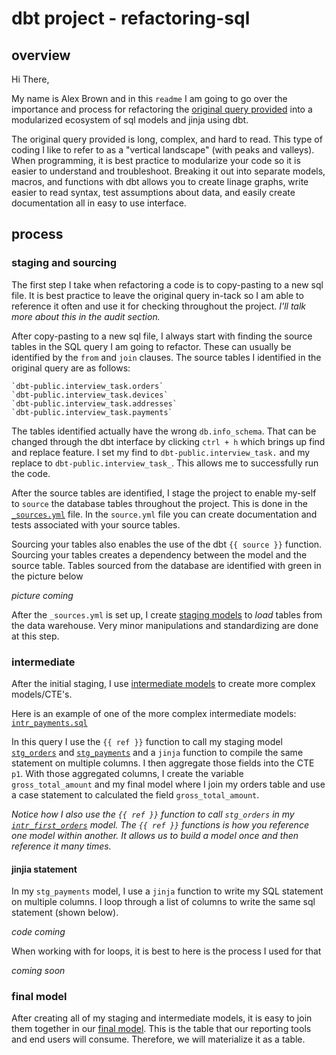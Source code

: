 # dbt project - refactoring-sql

## overview

Hi There,

My name is Alex Brown and in this `readme` I am going to go over the importance and process for refactoring the [original query provided]( https://github.com/alexb523/dbt-labs-refactoring-sql/blob/main/models/_archive/orginal_query.sql) into a modularized ecosystem of sql models and jinja using dbt.

The original query provided is long, complex, and hard to read. This type of coding I like to refer to as a "vertical landscape" (with peaks and valleys). When programming, it is best practice to modularize your code so it is easier to understand and troubleshoot. Breaking it out into separate models, macros, and functions with dbt allows you to create linage graphs, write easier to read syntax, test assumptions about data, and easily create documentation all in easy to use interface.

 ## process

### staging and sourcing

The first step I take when refactoring a code is to copy-pasting to a new sql file. It is best practice to leave the original query in-tack so I am able to reference it often and use it for checking throughout the project. *I'll talk more about this in the audit section.*

After copy-pasting to a new sql file, I always start with finding the source tables in the SQL query I am going to refactor. These can usually be identified by the `from` and `join` clauses. The source tables I identified in the original query are as follows:

```
`dbt-public.interview_task.orders`
`dbt-public.interview_task.devices`
`dbt-public.interview_task.addresses`
`dbt-public.interview_task.payments`
```

The tables identified actually have the wrong `db.info_schema`. That can be changed through the dbt interface by clicking `ctrl + h` which brings up find and replace feature. I set my find to `dbt-public.interview_task.` and my replace to `dbt-public.interview_task_`. This allows me to successfully run the code.

After the source tables are identified, I stage the project to enable my-self to `source` the database tables throughout the project. This is done in the [`_sources.yml`](https://github.com/alexb523/dbt-labs-refactoring-sql/blob/main/models/staging/_sources.yml) file. In the `source.yml` file you can create documentation and tests associated with your source tables.

Sourcing your tables also enables the use of the dbt `{{ source }}` function. Sourcing your tables 
creates a dependency between the model and the source table. Tables sourced from the database are identified with green in the picture below

*picture coming*

After the `_sources.yml` is set up, I create [staging models](https://github.com/alexb523/dbt-labs-refactoring-sql/tree/main/models/staging) to *load* tables from the data warehouse. Very minor manipulations and standardizing are done at this step.

### intermediate

After the initial staging, I use [intermediate models](https://github.com/alexb523/dbt-labs-refactoring-sql/tree/main/models/marts/core/intermediate) to create more complex models/CTE's.

Here is an example of one of the more complex intermediate models: [`intr_payments.sql`](https://github.com/alexb523/dbt-labs-refactoring-sql/blob/main/models/marts/core/intermediate/intr_payments.sql)

In this query I use the `{{ ref }}` function to call my staging model [`stg_orders`](https://github.com/alexb523/dbt-labs-refactoring-sql/blob/main/models/staging/stg_orders.sql) and [`stg_payments`](https://github.com/alexb523/dbt-labs-refactoring-sql/blob/main/models/staging/stg_payments.sql) and a `jinja` function to compile the same statement on multiple columns. I then aggregate those fields into the CTE `p1`. With those aggregated columns, I create the variable `gross_total_amount` and my final model where I join my orders table and use a case statement to calculated the field `gross_total_amount`.

*Notice how I also use the `{{ ref }}` function to call `stg_orders` in my [`intr_first_orders`](https://github.com/alexb523/dbt-labs-refactoring-sql/blob/main/models/marts/core/intermediate/intr_first_order.sql) model. The `{{ ref }}` functions is how you reference one model within another. It allows us to build a model once and then reference it many times.*

#### jinjia statement

In my `stg_payments` model, I use a `jinja` function to write my SQL statement on multiple columns. I loop through a list of columns to write the same sql statement (shown below).

*code coming*

When working with for loops, it is best to here is the process I used for that

*coming soon*

### final model

After creating all of my staging and intermediate models, it is easy to join them together in our [final model](https://github.com/alexb523/dbt-labs-refactoring-sql/blob/main/models/marts/core/fct_final.sql). This is the table that our reporting tools and end users will consume. Therefore, we will materialize it as a table.

 


